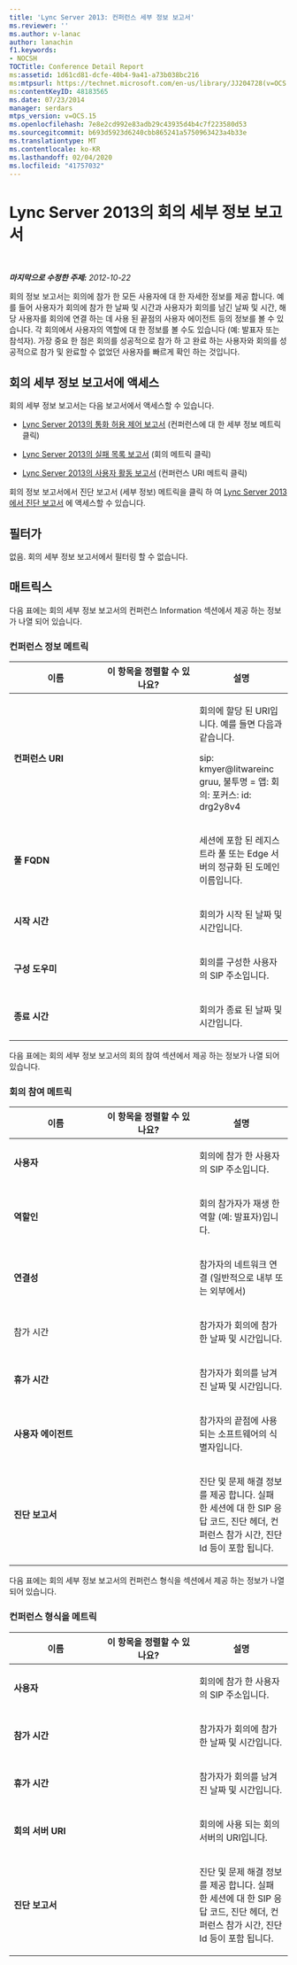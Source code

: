 ```yaml
---
title: 'Lync Server 2013: 컨퍼런스 세부 정보 보고서'
ms.reviewer: ''
ms.author: v-lanac
author: lanachin
f1.keywords:
- NOCSH
TOCTitle: Conference Detail Report
ms:assetid: 1d61cd81-dcfe-40b4-9a41-a73b038bc216
ms:mtpsurl: https://technet.microsoft.com/en-us/library/JJ204728(v=OCS.15)
ms:contentKeyID: 48183565
ms.date: 07/23/2014
manager: serdars
mtps_version: v=OCS.15
ms.openlocfilehash: 7e8e2cd992e83adb29c43935d4b4c7f223580d53
ms.sourcegitcommit: b693d5923d6240cbb865241a5750963423a4b33e
ms.translationtype: MT
ms.contentlocale: ko-KR
ms.lasthandoff: 02/04/2020
ms.locfileid: "41757032"
---
```

<div data-xmlns="http://www.w3.org/1999/xhtml">

<div class="topic" data-xmlns="http://www.w3.org/1999/xhtml" data-msxsl="urn:schemas-microsoft-com:xslt" data-cs="http://msdn.microsoft.com/en-us/">

<div data-asp="http://msdn2.microsoft.com/asp">

# <a name="conference-detail-report-in-lync-server-2013"></a>Lync Server 2013의 회의 세부 정보 보고서

</div>

<div id="mainSection">

<div id="mainBody">

<span> </span>

_**마지막으로 수정한 주제:** 2012-10-22_

회의 정보 보고서는 회의에 참가 한 모든 사용자에 대 한 자세한 정보를 제공 합니다. 예를 들어 사용자가 회의에 참가 한 날짜 및 시간과 사용자가 회의를 남긴 날짜 및 시간, 해당 사용자를 회의에 연결 하는 데 사용 된 끝점의 사용자 에이전트 등의 정보를 볼 수 있습니다. 각 회의에서 사용자의 역할에 대 한 정보를 볼 수도 있습니다 (예: 발표자 또는 참석자). 가장 중요 한 점은 회의를 성공적으로 참가 하 고 완료 하는 사용자와 회의를 성공적으로 참가 및 완료할 수 없었던 사용자를 빠르게 확인 하는 것입니다.

<div>

## <a name="accessing-the-conference-detail-report"></a>회의 세부 정보 보고서에 액세스

회의 세부 정보 보고서는 다음 보고서에서 액세스할 수 있습니다.

  - [Lync Server 2013의 통화 허용 제어 보고서](lync-server-2013-call-admission-control-report.md) (컨퍼런스에 대 한 세부 정보 메트릭 클릭)

  - [Lync Server 2013의 실패 목록 보고서](lync-server-2013-failure-list-report.md) (회의 메트릭 클릭)

  - [Lync Server 2013의 사용자 활동 보고서](lync-server-2013-user-activity-report.md) (컨퍼런스 URI 메트릭 클릭)

회의 정보 보고서에서 진단 보고서 (세부 정보) 메트릭을 클릭 하 여 [Lync Server 2013에서 진단 보고서](lync-server-2013-diagnostic-report.md) 에 액세스할 수 있습니다.

</div>

<div>

## <a name="filters"></a>필터가

없음. 회의 세부 정보 보고서에서 필터링 할 수 없습니다.

</div>

<div>

## <a name="metrics"></a>매트릭스

다음 표에는 회의 세부 정보 보고서의 컨퍼런스 Information 섹션에서 제공 하는 정보가 나열 되어 있습니다.

### <a name="conference-information-metrics"></a>컨퍼런스 정보 메트릭

<table>
<colgroup>
<col style="width: 33%" />
<col style="width: 33%" />
<col style="width: 33%" />
</colgroup>
<thead>
<tr class="header">
<th>이름</th>
<th>이 항목을 정렬할 수 있나요?</th>
<th>설명</th>
</tr>
</thead>
<tbody>
<tr class="odd">
<td><p><strong>컨퍼런스 URI</strong></p></td>
<td></td>
<td><p>회의에 할당 된 URI입니다. 예를 들면 다음과 같습니다.</p>
<p>sip: kmyer@litwareinc gruu, 불투명 = 앱: 회의: 포커스: id: drg2y8v4</p></td>
</tr>
<tr class="even">
<td><p><strong>풀 FQDN</strong></p></td>
<td></td>
<td><p>세션에 포함 된 레지스트라 풀 또는 Edge 서버의 정규화 된 도메인 이름입니다.</p></td>
</tr>
<tr class="odd">
<td><p><strong>시작 시간</strong></p></td>
<td></td>
<td><p>회의가 시작 된 날짜 및 시간입니다.</p></td>
</tr>
<tr class="even">
<td><p><strong>구성 도우미</strong></p></td>
<td></td>
<td><p>회의를 구성한 사용자의 SIP 주소입니다.</p></td>
</tr>
<tr class="odd">
<td><p><strong>종료 시간</strong></p></td>
<td></td>
<td><p>회의가 종료 된 날짜 및 시간입니다.</p></td>
</tr>
</tbody>
</table>


다음 표에는 회의 세부 정보 보고서의 회의 참여 섹션에서 제공 하는 정보가 나열 되어 있습니다.

### <a name="conference-participation-metrics"></a>회의 참여 메트릭

<table>
<colgroup>
<col style="width: 33%" />
<col style="width: 33%" />
<col style="width: 33%" />
</colgroup>
<thead>
<tr class="header">
<th>이름</th>
<th>이 항목을 정렬할 수 있나요?</th>
<th>설명</th>
</tr>
</thead>
<tbody>
<tr class="odd">
<td><p><strong>사용자</strong></p></td>
<td></td>
<td><p>회의에 참가 한 사용자의 SIP 주소입니다.</p></td>
</tr>
<tr class="even">
<td><p><strong>역할인</strong></p></td>
<td></td>
<td><p>회의 참가자가 재생 한 역할 (예: 발표자)입니다.</p></td>
</tr>
<tr class="odd">
<td><p><strong>연결성</strong></p></td>
<td></td>
<td><p>참가자의 네트워크 연결 (일반적으로 내부 또는 외부에서)</p></td>
</tr>
<tr class="even">
<td><p>참가 시간</p></td>
<td></td>
<td><p>참가자가 회의에 참가 한 날짜 및 시간입니다.</p></td>
</tr>
<tr class="odd">
<td><p><strong>휴가 시간</strong></p></td>
<td></td>
<td><p>참가자가 회의를 남겨진 날짜 및 시간입니다.</p></td>
</tr>
<tr class="even">
<td><p><strong>사용자 에이전트</strong></p></td>
<td></td>
<td><p>참가자의 끝점에 사용 되는 소프트웨어의 식별자입니다.</p></td>
</tr>
<tr class="odd">
<td><p><strong>진단 보고서</strong></p></td>
<td></td>
<td><p>진단 및 문제 해결 정보를 제공 합니다. 실패 한 세션에 대 한 SIP 응답 코드, 진단 헤더, 컨퍼런스 참가 시간, 진단 Id 등이 포함 됩니다.</p></td>
</tr>
</tbody>
</table>


다음 표에는 회의 세부 정보 보고서의 컨퍼런스 형식을 섹션에서 제공 하는 정보가 나열 되어 있습니다.

### <a name="conference-modalities-metrics"></a>컨퍼런스 형식을 메트릭

<table>
<colgroup>
<col style="width: 33%" />
<col style="width: 33%" />
<col style="width: 33%" />
</colgroup>
<thead>
<tr class="header">
<th>이름</th>
<th>이 항목을 정렬할 수 있나요?</th>
<th>설명</th>
</tr>
</thead>
<tbody>
<tr class="odd">
<td><p><strong>사용자</strong></p></td>
<td></td>
<td><p>회의에 참가 한 사용자의 SIP 주소입니다.</p></td>
</tr>
<tr class="even">
<td><p><strong>참가 시간</strong></p></td>
<td></td>
<td><p>참가자가 회의에 참가 한 날짜 및 시간입니다.</p></td>
</tr>
<tr class="odd">
<td><p><strong>휴가 시간</strong></p></td>
<td></td>
<td><p>참가자가 회의를 남겨진 날짜 및 시간입니다.</p></td>
</tr>
<tr class="even">
<td><p><strong>회의 서버 URI</strong></p></td>
<td></td>
<td><p>회의에 사용 되는 회의 서버의 URI입니다.</p></td>
</tr>
<tr class="odd">
<td><p><strong>진단 보고서</strong></p></td>
<td></td>
<td><p>진단 및 문제 해결 정보를 제공 합니다. 실패 한 세션에 대 한 SIP 응답 코드, 진단 헤더, 컨퍼런스 참가 시간, 진단 Id 등이 포함 됩니다.</p></td>
</tr>
</tbody>
</table>


</div>

</div>

<span> </span>

</div>

</div>

</div>

